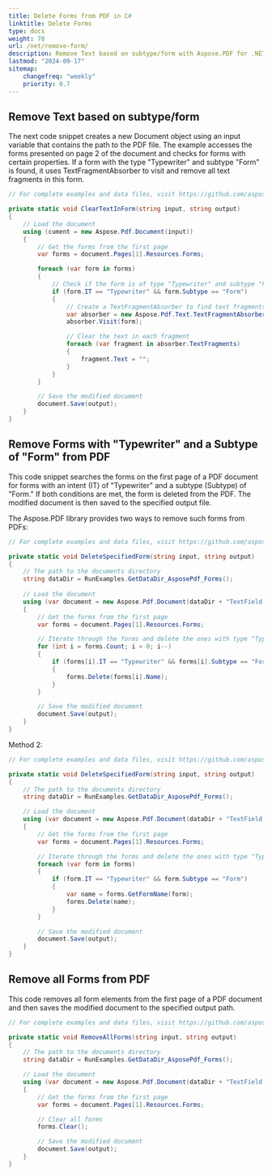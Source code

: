 ```yaml
---
title: Delete Forms from PDF in C#
linktitle: Delete Forms
type: docs
weight: 70
url: /net/remove-form/
description: Remove Text based on subtype/form with Aspose.PDF for .NET library. Remove all forms from the PDF.
lastmod: "2024-09-17"
sitemap:
    changefreq: "weekly"
    priority: 0.7
---
```

<script type="application/ld+json">
{
    "@context": "https://schema.org",
    "@type": "TechArticle",
    "headline": "Delete Forms from PDF in C#",
    "alternativeHeadline": "Effortless Removal of Forms from PDFs in C#",
    "abstract": "Introducing the new functionality to delete forms from PDF documents in C# using the Aspose.PDF library. This feature streamlines the removal of specific form elements, such as subform, or even all forms from a PDF file, enhancing document management and customization capabilities for developers. Optimize your PDF editing processes with precise code snippets that ensure efficient text fragment removal and document saving",
    "author": {
        "@type": "Person",
        "name": "Anastasiia Holub",
        "givenName": "Anastasiia",
        "familyName": "Holub",
        "url": "https://www.linkedin.com/in/anastasiia-holub-750430225/"
    },
    "genre": "pdf document generation",
    "keywords": "delete forms, remove text, PDF C#, Aspose.PDF for .NET library, TextFragmentAbsorber, remove all forms",
    "wordcount": "378",
    "proficiencyLevel": "Beginner",
    "publisher": {
        "@type": "Organization",
        "name": "Aspose.PDF for .NET",
        "url": "https://products.aspose.com/pdf",
        "logo": "https://www.aspose.cloud/templates/aspose/img/products/pdf/aspose_pdf-for-net.svg",
        "alternateName": "Aspose",
        "sameAs": [
            "https://facebook.com/aspose.pdf/",
            "https://twitter.com/asposepdf",
            "https://www.youtube.com/channel/UCmV9sEg_QWYPi6BJJs7ELOg/featured",
            "https://www.linkedin.com/company/aspose",
            "https://stackoverflow.com/questions/tagged/aspose",
            "https://aspose.quora.com/",
            "https://aspose.github.io/"
        ],
        "contactPoint": [
            {
                "@type": "ContactPoint",
                "telephone": "+1 903 306 1676",
                "contactType": "sales",
                "areaServed": "US",
                "availableLanguage": "en"
            },
            {
                "@type": "ContactPoint",
                "telephone": "+44 141 628 8900",
                "contactType": "sales",
                "areaServed": "GB",
                "availableLanguage": "en"
            },
            {
                "@type": "ContactPoint",
                "telephone": "+61 2 8006 6987",
                "contactType": "sales",
                "areaServed": "AU",
                "availableLanguage": "en"
            }
        ]
    },
    "url": "/net/remove-form/",
    "mainEntityOfPage": {
        "@type": "WebPage",
        "@id": "/net/remove-form/"
    },
    "dateModified": "2024-11-25",
    "description": "Aspose.PDF can perform not only simple and easy tasks but also cope with more complex goals. Check the next section for advanced users and developers."
}
</script>

## Remove Text based on subtype/form

The next code snippet creates a new Document object using an input variable that contains the path to the PDF file. The example accesses the forms presented on page 2 of the document and checks for forms with certain properties. If a form with the type "Typewriter" and subtype "Form" is found, it uses TextFragmentAbsorber to visit and remove all text fragments in this form.

```cs
// For complete examples and data files, visit https://github.com/aspose-pdf/Aspose.PDF-for-.NET

private static void ClearTextInForm(string input, string output)
{
    // Load the document
    using (cument = new Aspose.Pdf.Document(input))
	{
		// Get the forms from the first page
		var forms = document.Pages[1].Resources.Forms;

		foreach (var form in forms)
		{
			// Check if the form is of type "Typewriter" and subtype "Form"
			if (form.IT == "Typewriter" && form.Subtype == "Form")
			{
				// Create a TextFragmentAbsorber to find text fragments
				var absorber = new Aspose.Pdf.Text.TextFragmentAbsorber();
				absorber.Visit(form);

				// Clear the text in each fragment
				foreach (var fragment in absorber.TextFragments)
				{
					fragment.Text = "";
				}
			}
		}

		// Save the modified document
		document.Save(output);
	}	
}
```

## Remove Forms with "Typewriter" and a Subtype of "Form" from PDF

This code snippet searches the forms on the first page of a PDF document for forms with an intent (IT) of "Typewriter" and a subtype (Subtype) of "Form." If both conditions are met, the form is deleted from the PDF. The modified document is then saved to the specified output file.

The Aspose.PDF library provides two ways to remove such forms from PDFs:

```cs
// For complete examples and data files, visit https://github.com/aspose-pdf/Aspose.PDF-for-.NET

private static void DeleteSpecifiedForm(string input, string output)
{
    // The path to the documents directory
    string dataDir = RunExamples.GetDataDir_AsposePdf_Forms();
	
    // Load the document
    using (var document = new Aspose.Pdf.Document(dataDir + "TextField.pdf"))
	{
		// Get the forms from the first page
		var forms = document.Pages[1].Resources.Forms;

		// Iterate through the forms and delete the ones with type "Typewriter" and subtype "Form"
		for (int i = forms.Count; i > 0; i--)
		{
			if (forms[i].IT == "Typewriter" && forms[i].Subtype == "Form")
			{
				forms.Delete(forms[i].Name);
			}
		}

		// Save the modified document
		document.Save(output);
	}
}
```

Method 2:

```cs
// For complete examples and data files, visit https://github.com/aspose-pdf/Aspose.PDF-for-.NET

private static void DeleteSpecifiedForm(string input, string output)
{
    // The path to the documents directory
    string dataDir = RunExamples.GetDataDir_AsposePdf_Forms();

    // Load the document
    using (var document = new Aspose.Pdf.Document(dataDir + "TextField.pdf"))
	{
		// Get the forms from the first page
		var forms = document.Pages[1].Resources.Forms;

		// Iterate through the forms and delete the ones with type "Typewriter" and subtype "Form"
		foreach (var form in forms)
		{
			if (form.IT == "Typewriter" && form.Subtype == "Form")
			{
				var name = forms.GetFormName(form);
				forms.Delete(name);
			}
		}

		// Save the modified document
		document.Save(output);
	}
}
```

## Remove all Forms from PDF

This code removes all form elements from the first page of a PDF document and then saves the modified document to the specified output path.

```cs
// For complete examples and data files, visit https://github.com/aspose-pdf/Aspose.PDF-for-.NET

private static void RemoveAllForms(string input, string output)
{
    // The path to the documents directory
    string dataDir = RunExamples.GetDataDir_AsposePdf_Forms();

    // Load the document
    using (var document = new Aspose.Pdf.Document(dataDir + "TextField.pdf"))
	{
		// Get the forms from the first page
		var forms = document.Pages[1].Resources.Forms;

		// Clear all forms
		forms.Clear();

		// Save the modified document
		document.Save(output);
	}
}
```